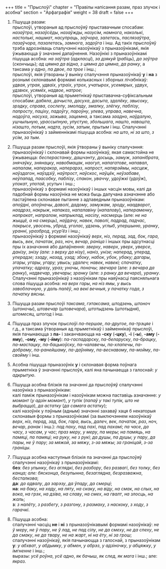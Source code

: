 +++
title = "Прыслоўі"
chapter = "Правілы напісання разам, праз злучок і асобна"
section = "Арфаграфія"
weight = 38
draft = false
+++

1. Пішуцца разам:
<br>прыслоўі, утвораныя ад прыслоўяў прыставачным спосабам: _назаўтра_, _назаўсёды_, _назаўжды_, _назусім_, _намнога_, _наколькі_, _настолькі_, _нашмат_, _насупраць_, _заўчора_, _залетась_, _паслязаўтра_, _пазаўчора_, _пазалетась_, _замнога_, _задоўга_ і інш. Ад такіх прыслоўяў трэба адрозніваць спалучэнні назоўнікаў з прыназоўнікамі, якія ўжываюцца ў значэнні дапаўнення. Назоўнікі з прыназоўнікамі пішуцца асобна: _на заўтра_ (_адкласці_), _за дзякуй_ (_рабіць_), _да заўтра_ (_скончыць_); _ад цямна да відна_, _з цямна да цямна_, _да ранку_, а таксама _у адно_, _па двое_, _па трое_ і інш.;
<br>прыслоўі, якія ўтвораны ў выніку спалучэння прыназоўнікаў __у__ і __на__ з рознымі склонавымі формамі колькасных і зборных лічэбнікаў: _удвая_, _утрая_, _удваіх_, _утраіх_, _утрох_, _учатырох_, _усемярых_, _удвух_, _удзвюх_, _усямёх_, _надвое_, _натрое_;
<br>прыслоўі, утвораныя ад прыметнікаў прыставачна-суфіксальным спосабам: _дабяла_, _дачыста_, _дасуха_, _дасыта_, _здалёку_, _звысоку_, _зрэдку_, _справа_, _сослепу_, _змоладу_, _змалку_, _злёгку_, _паблізу_, _папросту_, _паціху_, _падоўгу_, _пароўну_, _улева_, _управа_, _навечна_, _надоўга_, _насуха_, _зажыва_, _зацемна_, а таксама _заадно_, _наўдалую_, _ушчыльную_, _урассыпную_, _упустую_, _збольшага_, _нашто_, _навошта_, _нізашто_, _потым_, _надта_, _зусім_, _затым_, _прытым_ і інш. Спалучэнні прыназоўнікаў з займеннікамі пішуцца асобна: _на што_, _ні за што_, _з усім_, _за тым_.

2. Пішуцца разам прыслоўі, якія ўтвораны ў выніку спалучэння:
<br>прыназоўнікаў і склонавай формы назоўнікаў, якая самастойна не ўжываецца: _бесперастанку_, _дашчэнту_, _досыць_, _замуж_, _запанібрата_, _знячэўку_, _знянацку_, _навобмацак_, _наогул_, _напагатове_, _напавал_, _напалам_, _наперакор_, _наперарэз_, _напрост_, _напярэймы_, _насцеж_, _наўздагон_, _наўздзіў_, _наўпрост_, _наўскос_, _наўцёк_, _неўзабаве_, _неўпапад_, _паасобку_, _паблізу_, _спакон_, _уваччу_, _удоўжкі_ (_удоўж_), _упокат_, _употай_, _усутыч_ і інш.;
<br>прыназоўнікаў з формамі назоўнікаў і іншых часцін мовы, калі да падобнай формы назоўніка не можа быць далучана азначэнне або пастаўлена склонавае пытанне з адпаведным прыназоўнікам: _апоўдні_, _апоўначы_, _даволі_, _дадому_, _замужам_, _зроду_, _наадварот_, _наадрэз_, _накрыж_, _напаказ_, _напалавіну_ (_напалову_), _напераменку_, _напракат_, _напралом_, _напрыклад_, _насілу_, _насмерць_ (але: _не на жыццё, а на смерць_), _наўдачу_, _навек_, _паволі_, _падрад_, _падчас_, _пакрысе_, _увосень_, _уброд_, _уголас_, _удзень_, _углыб_, _упершыню_, _уранку_, _уранні_, _уразброд_, _усур’ёз_ і інш.;
<br>прыназоўнікаў з формамі назоўнікаў _верх_, _ніз_, _перад_, _зад_, _бок_, _гара_, _высь_, _век_, _пачатак_, _раз_, _ноч_, _вечар_, _раніца_ і іншых пры адсутнасці пры іх азначэння або дапаўнення: _зверху_, _наверх_, _уверх_, _уверсе_, _данізу_, _знізу (але: з верху да нізу)_, _наніз_, _унізе; наперад_, _уперад_, _уперадзе; ззаду_, _назад_, _узад; збоку_, _набок_, _убок_, _убаку; дагары_, _згары_, _угары_, _угару; увысь; удалеч; навек_, _навекі; спачатку_, _упачатку; адразу_, _ураз; уночы_, _поначы_; _звечара_ (але: _з вечара да ранку_), _надвечар_, _увечары_; _зранку_ (але: _з ранку да вечара_), _уранку_. Спалучэнні прыназоўнікаў з назоўнікам пры наяўнасці паясняльнага слова пішуцца асобна: _на верх гары_, _на ніз ямы_, _у высь завоблачную_, _у даль палёў_, _на векі вечныя_, _у пачатку года_, _з пачатку вясны_.

3. Пішуцца разам прыслоўі _таксама_, _гэтаксама_, _штодзень_, _штоноч_ (_штоночы_), _штовечар_ (_штовечара_), _штотыдзень_ (_штотыдня_), _штомесяц_, _штогод_ і інш.

4. Пішуцца праз злучок прыслоўі _па-першае_, _па-другое_, _па-трэцяе_ і г.д., а таксама ўтвораныя ад прыметнікаў і займеннікаў прыслоўі, якія пачынаюцца з __па-__ і заканчваюцца на __-ску__ (__-цку__), __-і__ (__-ы__), __-аму__ (__-яму__), __-ому__, __-му__ (__-йму__): _па-гаспадарску_, _па-беларуску_, _па-брацку_, _па-мастацку_, _па-бацькоўску_, _па-чалавечы_, _па-хлапечы_, _па-добраму_, _па-ранейшаму_, _па-даўняму_, _па-веснавому_, _па-мойму_, _па-свойму_ і інш.

5. Асобна пішуцца прыназоўнік __у__ і склонавая форма поўнага прыметніка ў значэнні прыслоўя, калі яна пачынаецца з галоснай: _у адкрытую_.

6. Пішуцца асобна блізкія па значэнні да прыслоўяў спалучэнні назоўніка з прыназоўнікам:
<br>калі паміж прыназоўнікам і назоўнікам можна паставіць азначэнне: _у момант_ (_у адзін момант_), _у тупік_ (_папаў у такі тупік, што не выбрацца_), _да астатку_ (_да самага астатку_);
<br>калі назоўнік у пэўным (адным) значэнні захаваў хаця б некаторыя склонавыя формы з прыназоўнікамі (за выключэннем назоўнікаў _верх_, _ніз_, _перад_, _зад_, _бок_, _гара_, _высь_, _далеч_, _век_, _пачатак_, _раз_, _ноч_, _вечар_, _ранак_ і інш.): _пад паху_, _пад пахі_, _пад пахамі_; _па часе_, _да часу_, _з часам_, _у час_; _праз меру_, _у меру_, _па меры_; _на памяць_, _на памяці_, _па памяці_; _на руку_, _не з рукі_; _да душы_, _па душы_; _у пару_, _да пары_, _не ў пару_; _за мяжой_, _за мяжу_, _з-за мяжы_; _за граніцай_, _з-за граніцы_.

7. Пішуцца асобна наступныя блізкія па значэнні да прыслоўяў спалучэнні назоўнікаў з прыназоўнікамі:
<br>__без__: _без упынку_, _без аглядкі_, _без разбору_, _без развагі_, _без толку_, _без канца; але: бясконца_, _безупынна_, _безаглядна_, _безразважна_, _бесталкова_;
<br>__да__: _да адвалу_, _да зарэзу_, _да ўпаду_, _да смерці_;
<br>__на__: _на баку_, _на хаду_, _на ляту_, _на скаку_, _на віду_, _на смак_, _на слых_, _на вока_, _на грэх_, _на дзіва_, _на славу_, _на смех_, _на гвалт_, _на злосць_, _на жаль_;
<br>__з__: _з налёту_, _з разбегу_, _з разгону_, _з размаху_, _з наскоку_, _з ходу_, _з гарачкі_.

8. Пішуцца асобна:
<br>спалучэнні часціц __не__ і __ні__ з прыназоўнікавымі формамі назоўнікаў: _не ў меру_, _не ў пару_, _не ў лад_, _не пад сілу_, _не да смеху_, _не да спеху_, _не да смаку_, _не да твару_, _не на жарт_, _ні на ёту_, _ні за грош_;
<br>спалучэнні назоўнікаў, якія пачынаюцца з галоснай, з прыназоўнікам __у__: _у абхват_, _у абдымку_, _у абмен_, _у абрэз_, _у адзіночку_, _у абцяжку_, _у імгненне_ і інш.;
<br>выразы: _усё роўна_, _усё адно_, _як бачыш_, _як след_, _як мага_ і інш.; але: _якраз_.

